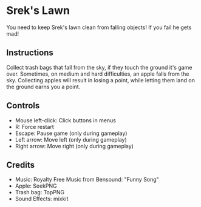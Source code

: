 # Srek's Lawn
You need to keep Srek's lawn clean from falling objects! If you fail he gets mad!

## Instructions
Collect trash bags that fall from the sky, if they touch the ground it's game over. Sometimes, on medium and hard difficulties, an apple falls from the sky. Collecting apples will result in losing a point, while letting them land on the ground earns you a point.

## Controls
- Mouse left-click: Click buttons in menus
- R: Force restart
- Escape: Pause game (only during gameplay)
- Left arrow: Move left (only during gameplay)
- Right arrow: Move right (only during gameplay)

## Credits
- Music: Royalty Free Music from Bensound: "Funny Song"
- Apple: SeekPNG
- Trash bag: TopPNG
- Sound Effects: mixkit